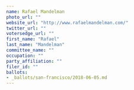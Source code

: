 ```yaml
---
name: Rafael Mandelman
photo_url: ""
website_url: "http://www.rafaelmandelman.com/"
twitter_url: ""
votersedge_url: ""
first_name: "Rafael"
last_name: "Mandelman"
committee_name: ""
occupation: ""
party_affiliation: ""
filer_id: ""
ballots:
- _ballots/san-francisco/2018-06-05.md
---
```

